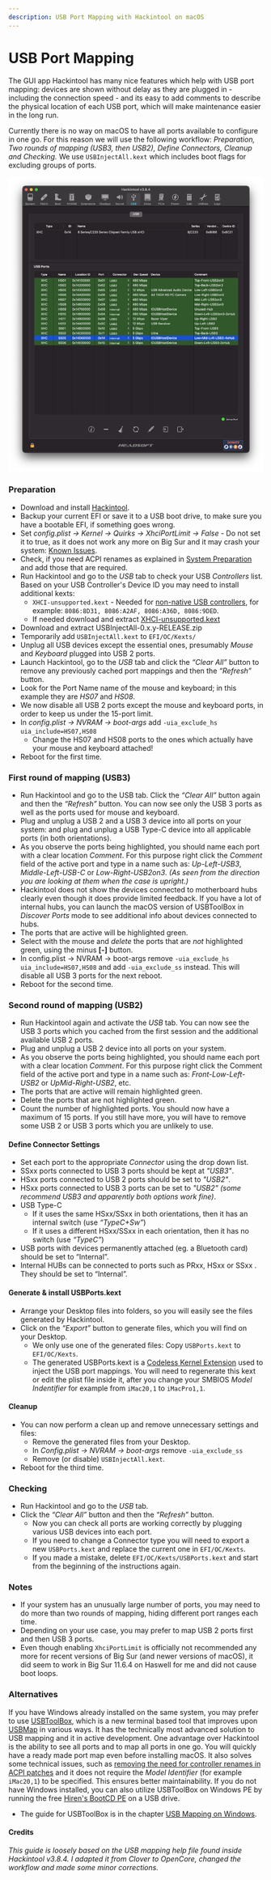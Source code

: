 ```yaml
---
description: USB Port Mapping with Hackintool on macOS
---
```


# USB Port Mapping

The GUI app Hackintool has many nice features which help with USB port mapping: devices are shown without delay as they are plugged in - including the connection speed - and its easy to add comments to describe the physical location of each USB port, which will make maintenance easier in the long run.&#x20;

Currently there is no way on macOS to have all ports available to configure in one go. For this reason we will use the following workflow: _Preparation, Two rounds of mapping (USB3, then USB2), Define Connectors, Cleanup and Checking._ We use `USBInjectAll.kext` which includes boot flags for excluding groups of ports.&#x20;

![15 Ports mapped and named in Hackintool](<../../.gitbook/assets/USB ports mapped final.png>)

### Preparation

* Download and install [Hackintool](https://github.com/headkaze/Hackintool/releases/latest).
* Backup your current EFI or save it to a USB boot drive, to make sure you have a bootable EFI, if something goes wrong.
* Set _config.plist -> Kernel -> Quirks -> XhciPortLimit -> False_ - Do not set it to true, as it does not work any more on Big Sur and it may crash your system: [Known Issues](https://dortania.github.io/OpenCore-Install-Guide/extras/big-sur/#known-issues).
* Check, if you need ACPI renames as explained in [System Preparation](https://dortania.github.io/OpenCore-Post-Install/usb/system-preparation.html) and add those that are required.
* Run Hackintool and go to the _USB_ tab to check your USB _Controllers_ list. Based on your USB Controller's Device ID you may need to install additional kexts:
  * `XHCI-unsupported.kext` - Needed for [non-native USB controllers](https://dortania.github.io/OpenCore-Install-Guide/ktext.html#usb), for example: `8086:8D31, 8086:A2AF, 8086:A36D, 8086:9DED`.
  * If needed download and extract [XHCI-unsupported.kext](https://github.com/Sniki/OS-X-USB-Inject-All/archive/refs/heads/master.zip)
* Download and extract USBInjectAll-0.x.y-RELEASE.zip
* Temporarily add `USBInjectAll.kext` to `EFI/OC/Kexts/`
* Unplug all USB devices except the essential ones, presumably _Mouse_ and _Keyboard_ plugged into USB 2 ports.
* Launch Hackintool, go to the _USB_ tab and click the _“Clear All”_ button to remove any previously cached port mappings and then the _“Refresh”_ button.
* Look for the Port Name name of the mouse and keyboard; in this example they are _HS07_ and _HS08_.
* We now disable all USB 2 ports except the mouse and keyboard ports, in order to keep us under the 15-port limit.
* In _config.plist -> NVRAM -> boot-args_ add `-uia_exclude_hs uia_include=HS07,HS08`
  * Change the HS07 and HS08 ports to the ones which actually have your mouse and keyboard attached!
* Reboot for the first time.

### First round of mapping (USB3)

* Run Hackintool and go to the USB tab. Click the _“Clear All”_ button again and then the _“Refresh”_ button. You can now see only the USB 3 ports as well as the ports used for mouse and keyboard.
* Plug and unplug a USB 2 and a USB 3 device into all ports on your system: and plug and unplug a USB Type-C device into all applicable ports (in both orientations).
* As you observe the ports being highlighted, you should name each port with a clear location _Comment_. For this purpose right click the _Comment_ field of the active port and type in a name such as: _Up-Left-USB3_, _Middle-Left-USB-C_ or _Low-Right-USB2on3_. _(As seen from the direction you are looking at them when the case is upright.)_
* Hackintool does not show the devices connected to motherboard hubs clearly even though it does provide limited feedback. If you have a lot of internal hubs, you can launch the macOS version of USBToolBox in _Discover Ports_ mode to see additional info about devices connected to hubs.
* The ports that are active will be highlighted green.
* Select with the mouse and _delete_ the ports that are _not_ highlighted green, using the minus **\[-]** button.
* In config.plist -> NVRAM -> boot-args remove `-uia_exclude_hs uia_include=HS07,HS08` and add `-uia_exclude_ss` instead. This will disable all USB 3 ports for the next reboot.
* Reboot for the second time.

### Second round of mapping (USB2)

* Run Hackintool again and activate the _USB_ tab. You can now see the USB 3 ports which you cached from the first session and the additional available USB 2 ports.
* Plug and unplug a USB 2 device into all ports on your system.
* As you observe the ports being highlighted, you should name each port with a clear location _Comment_. For this purpose right click the Comment field of the active port and type in a name such as: _Front-Low-Left-USB2_ or _UpMid-Right-USB2_, etc.
* The ports that are active will remain highlighted green.
* Delete the ports that are not highlighted green.
* Count the number of highlighted ports. You should now have a maximum of 15 ports. If you still have more, you will have to remove some USB 2 or USB 3 ports which you are unlikely to use.

#### Define Connector Settings

* Set each port to the appropriate _Connector_ using the drop down list.
* SSxx ports connected to USB 3 ports should be kept at _"USB3"_.
* HSxx ports connected to USB 2 ports should be set to _"USB2"_.
* HSxx ports connected to USB 3 ports can be set to _"USB2"_ _(some recommend USB3 and apparently both options work fine)_.
* USB Type-C
  * If it uses the same HSxx/SSxx in both orientations, then it has an internal switch (use _“TypeC+Sw”_)
  * If it uses a different HSxx/SSxx in each orientation, then it has no switch (use _“TypeC”_)
* USB ports with devices permanently attached (eg. a Bluetooth card) should be set to “Internal”.
* Internal HUBs can be connected to ports such as PRxx, HSxx or SSxx . They should be set to “Internal”.

#### Generate & install USBPorts.kext

* Arrange your Desktop files into folders, so you will easily see the files generated by Hackintool.
* Click on the _“Export”_ button to generate files, which you will find on your Desktop.
  * We only use one of the generated files: Copy `USBPorts.kext` to `EFI/OC/Kexts`.
  * The generated USBPorts.kext is a [Codeless Kernel Extension](https://developer.apple.com/library/archive/documentation/Darwin/Conceptual/KEXTConcept/KEXTConceptAnatomy/kext\_anatomy.html#//apple\_ref/doc/uid/20002364-SW8) used to inject the USB port mappings. You will need to regenerate this kext or edit the plist file inside it, after you change your SMBIOS _Model Indentifier_ for example from `iMac20,1` to `iMacPro1,1`.

#### Cleanup

* You can now perform a clean up and remove unnecessary settings and files:
  * Remove the generated files from your Desktop.
  * In _Config.plist -> NVRAM -> boot-args_ remove `-uia_exclude_ss`
  * Remove (or disable) `USBInjectAll.kext`.
* Reboot for the third time.

### Checking

* Run Hackintool and go to the _USB_ tab.
* Click the _“Clear All”_ button and then the _“Refresh”_ button.
  * Now you can check all ports are working correctly by plugging various USB devices into each port.
  * If you need to change a Connector type you will need to export a new `USBPorts.kext` and replace the current one in `EFI/OC/Kexts`.
  * If you made a mistake, delete `EFI/OC/Kexts/USBPorts.kext` and start from the beginning of the instructions again.

### Notes

* If your system has an unusually large number of ports, you may need to do more than two rounds of mapping, hiding different port ranges each time.
* Depending on your use case, you may prefer to map USB 2 ports first and then USB 3 ports.
* Even though enabling `XhciPortLimit` is officially not recommended any more for recent versions of Big Sur (and newer versions of macOS), it did seem to work in Big Sur 11.6.4 on Haswell for me and did not cause boot loops.

### Alternatives

If you have Windows already installed on the same system, you may prefer to use [USBToolBox](https://github.com/USBToolBox/tool), which is a new terminal based tool that improves upon [USBMap](https://github.com/corpnewt/USBMap) in various ways. It has the technically most advanced solution to USB mapping and it in active development. One advantage over Hackintool is the ability to see all ports and to map all ports in one go. You will quickly have a ready made port map even before installing macOS. It also solves some technical issues, such as [removing the need for controller renames in ACPI patches](https://github.com/USBToolBox/kext) and it does not require the _Model Identifier_ (for example `iMac20,1`) to be specified. This ensures better maintainability. If you do not have Windows installed, you can also utilize USBToolBox on Windows PE by running the free [Hiren's BootCD PE](https://www.hirensbootcd.org) on a USB drive.

* The guide for USBToolBox is in the chapter [USB Mapping on Windows](../../alternatives/usb-mapping-on-windows.md).

#### **Credits**

_This guide is loosely based on the USB mapping help file found inside Hackintool v3.8.4. I adapted it from Clover to OpenCore, changed the workflow and made some minor corrections._
